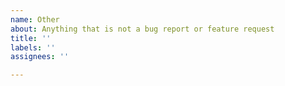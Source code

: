 ```yaml
---
name: Other
about: Anything that is not a bug report or feature request
title: ''
labels: ''
assignees: ''

---
```


<!-- Please make sure to fully read the README and search open and closed issues for duplicates before opening a new issue. -->

